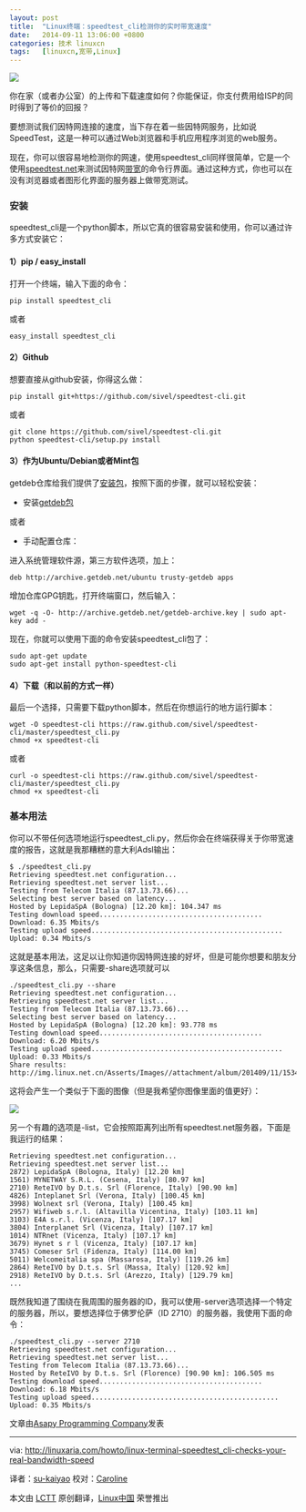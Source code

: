 ```yaml
---
layout: post
title:	"Linux终端：speedtest_cli检测你的实时带宽速度"
date:	2014-09-11 13:06:00 +0800 
categories:	技术 linuxcn 
tags:	[linuxcn,宽带,Linux]
---
```



[![](/Asserts/Images//attachment/album/201409/11/153414kpd6xpiqs278f4xd.png)](https://camo.githubusercontent.com/351e31e189ff2c009c0dbff1dc35e6cc073d8c5a/687474703a2f2f7777772e7370656564746573742e6e65742f726573756c742f333730303231383335322e706e67)


你在家（或者办公室）的上传和下载速度如何？你能保证，你支付费用给ISP的同时得到了等价的回报？


要想测试我们因特网连接的速度，当下存在着一些因特网服务，比如说SpeedTest，这是一种可以通过Web浏览器和手机应用程序浏览的web服务。


现在，你可以很容易地检测你的网速，使用speedtest\_cli同样很简单，它是一个使用[speedtest.net](http://linuxaria.com/howto/speedtest.net)来测试因特网[带宽](http://linuxaria.com/article/tool-command-line-bandwidth-linux)的命令行界面。通过这种方式，你也可以在没有浏览器或者图形化界面的服务器上做带宽测试。


### 安装


speedtest\_cli是一个python脚本，所以它真的很容易安装和使用，你可以通过许多方式安装它：


#### 1）pip / easy\_install


打开一个终端，输入下面的命令：



```
pip install speedtest_cli

```

或者



```
easy_install speedtest_cli

```

#### 2）Github


想要直接从github安装，你得这么做：



```
pip install git+https://github.com/sivel/speedtest-cli.git

```

或者



```
git clone https://github.com/sivel/speedtest-cli.git
python speedtest-cli/setup.py install

```

#### 3）作为Ubuntu/Debian或者Mint包


getdeb仓库给我们提供了[安装包](http://www.getdeb.net/)，按照下面的步骤，就可以轻松安装：


* 安装[getdeb包](http://archive.getdeb.net/install_deb/getdeb-repository_0.1-1~getdeb1_all.deb)


或者


* 手动配置仓库：


进入系统管理软件源，第三方软件选项，加上：



```
deb http://archive.getdeb.net/ubuntu trusty-getdeb apps

```

增加仓库GPG钥匙，打开终端窗口，然后输入：



```
wget -q -O- http://archive.getdeb.net/getdeb-archive.key | sudo apt-key add -

```

现在，你就可以使用下面的命令安装speedtest\_cli包了：



```
sudo apt-get update
sudo apt-get install python-speedtest-cli

```

#### 4）下载（和以前的方式一样）


最后一个选择，只需要下载python脚本，然后在你想运行的地方运行脚本：



```
wget -O speedtest-cli https://raw.github.com/sivel/speedtest-cli/master/speedtest_cli.py
chmod +x speedtest-cli

```

或者



```
curl -o speedtest-cli https://raw.github.com/sivel/speedtest-cli/master/speedtest_cli.py
chmod +x speedtest-cli

```

### 基本用法


你可以不带任何选项地运行speedtest\_cli.py，然后你会在终端获得关于你带宽速度的报告，这就是我那糟糕的意大利Adsl输出：



```
$ ./speedtest_cli.py
Retrieving speedtest.net configuration...
Retrieving speedtest.net server list...
Testing from Telecom Italia (87.13.73.66)...
Selecting best server based on latency...
Hosted by LepidaSpA (Bologna) [12.20 km]: 104.347 ms
Testing download speed........................................
Download: 6.35 Mbits/s
Testing upload speed...............................................
Upload: 0.34 Mbits/s

```

这就是基本用法，这足以让你知道你因特网连接的好坏，但是可能你想要和朋友分享这条信息，那么，只需要-share选项就可以



```
./speedtest_cli.py --share
Retrieving speedtest.net configuration...
Retrieving speedtest.net server list...
Testing from Telecom Italia (87.13.73.66)...
Selecting best server based on latency...
Hosted by LepidaSpA (Bologna) [12.20 km]: 93.778 ms
Testing download speed........................................
Download: 6.20 Mbits/s 
Testing upload speed...............................................
Upload: 0.33 Mbits/s
Share results: http://img.linux.net.cn/Asserts/Images//attachment/album/201409/11/153414kpd6xpiqs278f4xd.png

```

这将会产生一个类似于下面的图像（但是我希望你图像里面的值更好）：


![](/Asserts/Images//attachment/album/201409/11/153414kpd6xpiqs278f4xd.png)


另一个有趣的选项是-list，它会按照距离列出所有speedtest.net服务器，下面是我运行的结果：



```
Retrieving speedtest.net configuration...
Retrieving speedtest.net server list...
2872) LepidaSpA (Bologna, Italy) [12.20 km]
1561) MYNETWAY S.R.L. (Cesena, Italy) [80.97 km]
2710) ReteIVO by D.t.s. Srl (Florence, Italy) [90.90 km]
4826) Inteplanet Srl (Verona, Italy) [100.45 km]
3998) Wolnext srl (Verona, Italy) [100.45 km]
2957) Wifiweb s.r.l. (Altavilla Vicentina, Italy) [103.11 km]
3103) E4A s.r.l. (Vicenza, Italy) [107.17 km]
3804) Interplanet Srl (Vicenza, Italy) [107.17 km]
1014) NTRnet (Vicenza, Italy) [107.17 km]
3679) Hynet s r l (Vicenza, Italy) [107.17 km]
3745) Comeser Srl (Fidenza, Italy) [114.00 km]
5011) Welcomeitalia spa (Massarosa, Italy) [119.26 km]
2864) ReteIVO by D.t.s. Srl (Massa, Italy) [120.92 km]
2918) ReteIVO by D.t.s. Srl (Arezzo, Italy) [129.79 km]
...

```

既然我知道了围绕在我周围的服务器的ID，我可以使用-server选项选择一个特定的服务器，所以，要想选择位于佛罗伦萨（ID 2710）的服务器，我使用下面的命令：



```
./speedtest_cli.py --server 2710
Retrieving speedtest.net configuration...
Retrieving speedtest.net server list...
Testing from Telecom Italia (87.13.73.66)...
Hosted by ReteIVO by D.t.s. Srl (Florence) [90.90 km]: 106.505 ms
Testing download speed........................................
Download: 6.18 Mbits/s 
Testing upload speed..............................................
Upload: 0.35 Mbits/s

```

文章由[Asapy Programming Company](http://www.asapy.com/)发表




---


via: <http://linuxaria.com/howto/linux-terminal-speedtest_cli-checks-your-real-bandwidth-speed>


译者：[su-kaiyao](https://github.com/su-kaiyao) 校对：[Caroline](https://github.com/carolinewuyan)


本文由 [LCTT](https://github.com/LCTT/TranslateProject) 原创翻译，[Linux中国](http://linux.cn/) 荣誉推出
